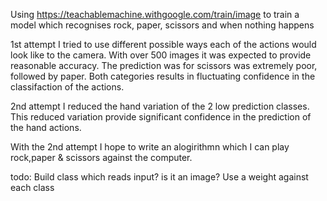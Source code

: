 Using https://teachablemachine.withgoogle.com/train/image to train a model which recognises rock, paper, scissors and when nothing happens

1st attempt I tried to use different possible ways each of the actions would look like to the camera.  With over 500 images it was expected to provide reasonable accuracy. The prediction was for scissors was extremely poor, followed by paper.  Both categories results in fluctuating confidence in the classifaction of the actions.

2nd attempt I reduced the hand variation of the 2 low prediction classes.  This reduced variation provide significant confidence in the prediction of the hand actions. 

With the 2nd attempt I hope to write an alogirithmn which I can play rock,paper & scissors against the computer. 

todo:
Build class which reads input? is it an image? 
Use a weight against each class 
